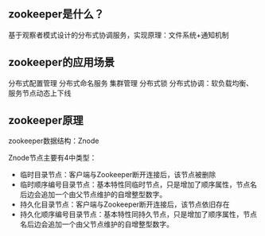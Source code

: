 ## zookeeper是什么？
基于观察者模式设计的分布式协调服务，实现原理：文件系统+通知机制

## zookeeper的应用场景
分布式配置管理
分布式命名服务
集群管理
分布式锁
分布式协调：软负载均衡、服务节点动态上下线

## zookeeper原理

zookeeper数据结构：Znode

Znode节点主要有4中类型：

* 临时目录节点：客户端与Zookeeper断开连接后，该节点被删除
* 临时顺序编号目录节点：基本特性同临时节点，只是增加了顺序属性，节点名后边会追加一个由父节点维护的自增整型数字。
* 持久化目录节点：客户端与Zookeeper断开连接后，该节点依旧存在
* 持久化顺序编号目录节点：基本特性同持久节点，只是增加了顺序属性，节点名后边会追加一个由父节点维护的自增整型数字。

